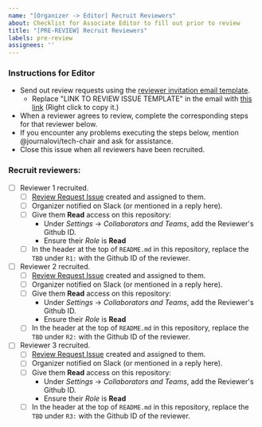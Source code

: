 ```yaml
---
name: "[Organizer -> Editor] Recruit Reviewers"
about: Checklist for Associate Editor to fill out prior to review
title: "[PRE-REVIEW] Recruit Reviewers"
labels: pre-review
assignees: ''
---
```


<!--
## DO NOT EDIT THIS FILE OUTSIDE OF THE journalovi/jovi-workflows REPOSITORY
##
## This file is automatically updated in all repositories within the journalovi
## Github organization whenever the version in journalovi/jovi-workflows is
## changed, so any other edits will be overwritten. To update this file, make
## a commit or pull request at https://github.com/journalovi/jovi-workflows
-->

### Instructions for Editor
- Send out review requests using the [reviewer invitation email template](https://docs.google.com/document/d/15ttXvQg7g5JEk2Yzfd9eXSN6oIpc_A61qbuwygthuG0/edit?usp=sharing).
  - Replace "LINK TO REVIEW ISSUE TEMPLATE" in the email with [this link](new?assignees=&labels=review&projects=&template=00_reviewer-review.yml&title=%5BREVIEW%5D+%3Ctitle%3E) (Right click to copy it.)
- When a reviewer agrees to review, complete the corresponding steps for that reviewer below.
- If you encounter any problems executing the steps below, mention @journalovi/tech-chair and ask for assistance.
- Close this issue when all reviewers have been recruited.

### Recruit reviewers:
- [ ] Reviewer 1 recruited.
  - [ ] [Review Request Issue](new?assignees=&labels=pre-review&projects=&template=20_editor_reviewer-write_review.md&title=%5BPRE-REVIEW%5D+Review+Request) created and assigned to them.
  - [ ] Organizer notified on Slack (or mentioned in a reply here).
  - [ ] Give them **Read** access on this repository:
    - Under *Settings* -> *Collaborators and Teams*, add the Reviewer's Github ID.
    - Ensure their *Role* is **Read**
  - [ ] In the header at the top of `README.md` in this repository, replace the `TBD` under `R1:` with the Github ID of the reviewer.
- [ ] Reviewer 2 recruited.
  - [ ] [Review Request Issue](new?assignees=&labels=pre-review&projects=&template=20_editor_reviewer-write_review.md&title=%5BPRE-REVIEW%5D+Review+Request) created and assigned to them.
  - [ ] Organizer notified on Slack (or mentioned in a reply here).
  - [ ] Give them **Read** access on this repository:
    - Under *Settings* -> *Collaborators and Teams*, add the Reviewer's Github ID.
    - Ensure their *Role* is **Read**
  - [ ] In the header at the top of `README.md` in this repository, replace the `TBD` under `R2:` with the Github ID of the reviewer.
- [ ] Reviewer 3 recruited.
  - [ ] [Review Request Issue](new?assignees=&labels=pre-review&projects=&template=20_editor_reviewer-write_review.md&title=%5BPRE-REVIEW%5D+Review+Request) created and assigned to them.
  - [ ] Organizer notified on Slack (or mentioned in a reply here).
  - [ ] Give them **Read** access on this repository:
    - Under *Settings* -> *Collaborators and Teams*, add the Reviewer's Github ID.
    - Ensure their *Role* is **Read**
  - [ ] In the header at the top of `README.md` in this repository, replace the `TBD` under `R3:` with the Github ID of the reviewer.
